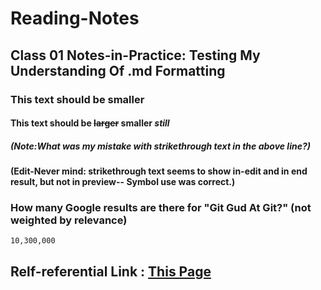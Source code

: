 # Reading-Notes

## **Class 01 Notes-in-Practice: Testing My Understanding Of .md Formatting**

### This text should be smaller
#### This text should be ~~larger~~ smaller *still*
##### ***(Note:What was my mistake with strikethrough text in the above line?)***
#### (Edit-Never mind: strikethrough text seems to show in-edit and in end result, but not in preview-- Symbol use was correct.)

### How many Google results are there for "Git Gud At Git?" (not weighted by relevance)

```
10,300,000
```


## Relf-referential Link : [This Page](https://robbmalexander.github.io/Reading-Notes/)
